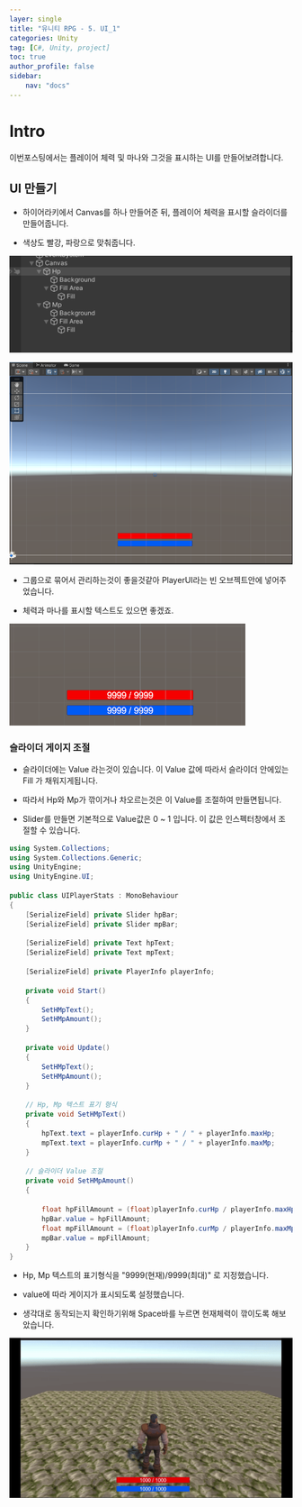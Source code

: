 ```yaml
---
layer: single
title: "유니티 RPG - 5. UI_1"
categories: Unity
tag: [C#, Unity, project]
toc: true
author_profile: false
sidebar: 
    nav: "docs"
---
```



# Intro

이번포스팅에서는 플레이어 체력 및 마나와 그것을 표시하는 UI를 만들어보려합니다.  





## UI 만들기

- 하이어라키에서 Canvas를 하나 만들어준 뒤, 플레이어 체력을 표시할 슬라이더를 만들어줍니다.  

- 색상도 빨강, 파랑으로 맞춰줍니다. 

![image](/images/2024/2024-10-21/capture_1.PNG) 

![image](/images/2024/2024-10-21/capture_2.PNG) 







- 그룹으로 묶어서 관리하는것이 좋을것같아 PlayerUI라는 빈 오브젝트안에 넣어주었습니다.  

- 체력과 마나를 표시할 텍스트도 있으면 좋겠죠.  


![image](/images/2024/2024-10-21/capture_3.PNG) 



### 슬라이더 게이지 조절

- 슬라이더에는 Value 라는것이 있습니다.  이 Value 값에 따라서 슬라이더 안에있는 Fill 가 채워지게됩니다.  

- 따라서 Hp와 Mp가 깎이거나 차오르는것은 이 Value를 조절하여 만들면됩니다.  

- Slider를 만들면 기본적으로 Value값은 0 ~ 1 입니다. 이 값은 인스펙터창에서 조절할 수 있습니다.


```c#
using System.Collections;
using System.Collections.Generic;
using UnityEngine;
using UnityEngine.UI;

public class UIPlayerStats : MonoBehaviour
{
    [SerializeField] private Slider hpBar;
    [SerializeField] private Slider mpBar;

    [SerializeField] private Text hpText;
    [SerializeField] private Text mpText;

    [SerializeField] private PlayerInfo playerInfo;

    private void Start()
    {
        SetHMpText();
        SetHMpAmount();
    }

    private void Update()
    {
        SetHMpText();
        SetHMpAmount();
    }

    // Hp, Mp 텍스트 표기 형식
    private void SetHMpText()
    {
        hpText.text = playerInfo.curHp + " / " + playerInfo.maxHp;
        mpText.text = playerInfo.curMp + " / " + playerInfo.maxMp;
    }

    // 슬라이더 Value 조절
    private void SetHMpAmount()
    {

        float hpFillAmount = (float)playerInfo.curHp / playerInfo.maxHp;
        hpBar.value = hpFillAmount;
        float mpFillAmount = (float)playerInfo.curMp / playerInfo.maxMp;
        mpBar.value = mpFillAmount;
    }
}
```

- Hp, Mp 텍스트의 표기형식을 "9999(현재)/9999(최대)" 로 지정했습니다.

- value에 따라 게이지가 표시되도록 설정했습니다.  

- 생각대로 동작되는지 확인하기위해 Space바를 누르면 현재체력이 깎이도록 해보았습니다.  

![image](/images/2024/2024-10-21/capture_4.gif) 
